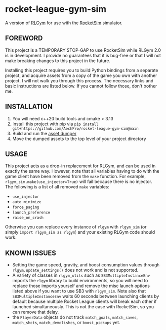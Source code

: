 # rocket-league-gym-sim
A version of [RLGym](https://github.com/lucas-emery/rocket-league-gym) for use with the [RocketSim](https://github.com/ZealanL/RocketSim) simulator.

## FOREWORD
This project is a TEMPORARY STOP-GAP to use RocketSim while RLGym 2.0 is in development. I provide no guarantees that it is bug-free or that I will not make breaking changes to this project in the future.

Installing this project requires you to build Python bindings from a separate project, and acquire assets from a copy of the game you own with another project. I will not walk you through this process. The necessary links and basic instructions are listed below. If you cannot follow those, don't bother me.

## INSTALLATION
1. You will need c++20 build tools and cmake > 3.13
2. Install this project with pip via `pip install git+https://github.com/AechPro/rocket-league-gym-sim@main`
3. Build and run the [asset dumper](https://github.com/ZealanL/RLArenaCollisionDumper)
4. Move the dumped assets to the top level of your project directory

## USAGE
This project acts as a drop-in replacement for RLGym, and can be used in exactly the same way. However, note that all variables having to do with the game client have been removed from the `make` function. For example, `rlgym_sim.make(use_injector=True)` will fail because there is no injector. The following is a list of all removed `make` variables:
- `use_injector`
- `auto_minimize`
- `force_paging`
- `launch_preference`
- `raise_on_crash`

Otherwise you can replace every instance of `rlgym` with `rlgym_sim` (or simply `import rlgym_sim as rlgym`) and your existing RLGym code should work.

## KNOWN ISSUES
- Setting the game speed, gravity, and boost consumption values through `rlgym.update_settings()` does not work and is not supported.
- A variety of classes in `rlgym_utils` such as `SB3MultipleInstanceEnv` imports the `rlgym` library to build environments, so you will need to replace those imports yourself and remove the misc launch options listed above if you want to use SB3 with `rlgym_sim`. Note also that `SB3MultipleInstanceEnv` waits 60 seconds between launching clients by default because multiple Rocket League clients will break each other if launched simultaneously. This is not the case with RocketSim, so you can remove that delay.
- the `PlayerData` objects do not track `match_goals`, `match_saves`, `match_shots`, `match_demolishes`, or `boost_pickups` yet.
